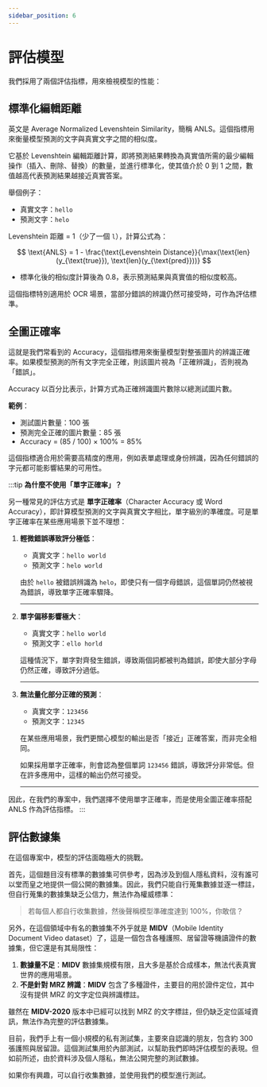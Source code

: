 ```yaml
---
sidebar_position: 6
---
```


# 評估模型

我們採用了兩個評估指標，用來檢視模型的性能：

## 標準化編輯距離

英文是 Average Normalized Levenshtein Similarity，簡稱 ANLS。這個指標用來衡量模型預測的文字與真實文字之間的相似度。

它基於 Levenshtein 編輯距離計算，即將預測結果轉換為真實值所需的最少編輯操作（插入、刪除、替換）的數量，並進行標準化，使其值介於 0 到 1 之間，數值越高代表預測結果越接近真實答案。

舉個例子：

- 真實文字：`hello`
- 預測文字：`helo`

Levenshtein 距離 = 1（少了一個 `l`），計算公式為：

$$
\text{ANLS} = 1 - \frac{\text{Levenshtein Distance}}{\max(\text{len}(y_{\text{true}}), \text{len}(y_{\text{pred}}))}
$$

- 標準化後的相似度計算後為 0.8，表示預測結果與真實值的相似度較高。

這個指標特別適用於 OCR 場景，當部分錯誤的辨識仍然可接受時，可作為評估標準。

## 全圖正確率

這就是我們常看到的 Accuracy，這個指標用來衡量模型對整張圖片的辨識正確率。如果模型預測的所有文字完全正確，則該圖片視為「正確辨識」，否則視為「錯誤」。

Accuracy 以百分比表示，計算方式為正確辨識圖片數除以總測試圖片數。

**範例**：

- 測試圖片數量：100 張
- 預測完全正確的圖片數量：85 張
- Accuracy = (85 / 100) × 100% = 85%

這個指標適合用於需要高精度的應用，例如表單處理或身份辨識，因為任何錯誤的字元都可能影響結果的可用性。

:::tip
**為什麼不使用「單字正確率」？**

另一種常見的評估方式是 **單字正確率**（Character Accuracy 或 Word Accuracy），即計算模型預測的文字與真實文字相比，單字級別的準確度。可是單字正確率在某些應用場景下並不理想：

1. **輕微錯誤導致評分極低**：

   - 真實文字：`hello world`
   - 預測文字：`helo world`

   由於 `hello` 被錯誤辨識為 `helo`，即使只有一個字母錯誤，這個單詞仍然被視為錯誤，導致單字正確率驟降。

   ***

2. **單字偏移影響極大**：

   - 真實文字：`hello world`
   - 預測文字：`ello horld`

   這種情況下，單字對齊發生錯誤，導致兩個詞都被判為錯誤，即使大部分字母仍然正確，導致評分過低。

   ***

3. **無法量化部分正確的預測**：

   - 真實文字：`123456`
   - 預測文字：`12345`

   在某些應用場景，我們更關心模型的輸出是否「接近」正確答案，而非完全相同。

   如果採用單字正確率，則會認為整個單詞 `123456` 錯誤，導致評分非常低。但在許多應用中，這樣的輸出仍然可接受。

   ***

因此，在我們的專案中，我們選擇不使用單字正確率，而是使用全圖正確率搭配 ANLS 作為評估指標。
:::

## 評估數據集

在這個專案中，模型的評估面臨極大的挑戰。

首先，這個題目沒有標準的數據集可供參考，因為涉及到個人隱私資料，沒有誰可以堂而皇之地提供一個公開的數據集。因此，我們只能自行蒐集數據並逐一標註，但自行蒐集的數據集缺乏公信力，無法作為權威標準：

> 若每個人都自行收集數據，然後聲稱模型準確度達到 100%，你敢信？

另外，在這個領域中有名的數據集不外乎就是 **MIDV**（Mobile Identity Document Video dataset）了，這是一個包含各種護照、居留證等機讀證件的數據集，但它還是有其局限性：

1. **數據量不足**：**MIDV** 數據集規模有限，且大多是基於合成樣本，無法代表真實世界的應用場景。
2. **不是針對 MRZ 辨識**：**MIDV** 包含了多種證件，主要目的用於證件定位，其中沒有提供 MRZ 的文字定位與辨識標註。

雖然在 **MIDV-2020** 版本中已經可以找到 MRZ 的文字標註，但仍缺乏定位區域資訊，無法作為完整的評估數據集。

目前，我們手上有一個小規模的私有測試集，主要來自認識的朋友，包含約 300 張護照與居留證。這個測試集用於內部測試，以幫助我們即時評估模型的表現。但如前所述，由於資料涉及個人隱私，無法公開完整的測試數據。

如果你有興趣，可以自行收集數據，並使用我們的模型進行測試。
